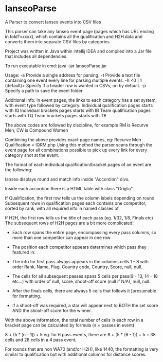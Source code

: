 # IanseoParse
A Parser to convert Ianseo events into CSV files

This parser can take any Ianseo event page (pages which has URL ending in toId?=xxxx),
which contains all the qualification and H2H data and converts them into separate CSV files
by categories.

Project was written in Java within Intellij IDEA and compiled into a Jar file that includes all dependencies.

To run executable in cmd:
java -jar IanseoParse.jar <parameters>

Usage:
-a <url>              Provide a single address for parsing.
-t <text file>        Provide a text file containing one event every line for parsing multiple events.
-h <0 | 1 (default)>  Specify if a header row is wanted in CSVs, on by default.
-p <path>             Specify a path to save the event folder.





Additional Info:
In event pages, the links to each category has a set system, with event type followed by category.
Individual qualification pages starts with IQ
Individual brackets pages starts with IB
Team qualification pages starts with TQ
Team brackets pages starts with TB

The above codes are followed by discipline, for example RM is Recurve Men, CW is Compound Women

Combining the above provides exact page names, eg: Recurve Men Qualification = IQRM.php
Using this method the parser scans through the event page for all combinations possible to pick up every link for every category shot at the event.

The format of each individual qualification/bracket pages of an event are the following:

Ianseo displays round and match info inside "Accordion" divs.

Inside each accordion there is a HTML table with class "Griglia".

If Qualification, the first <tr> row tells us the column labels depending on round  
Subsequent <tr> rows in qualification pages each contains one competitor, sorted by rank, with all required info in named classes of <td>
  
If H2H, the first <tr> row tells us the title of each pass (eg. 1/32, 1/8, Finals etc)
The subsequent <tr> rows of H2H pages are a bit more complicated:  
 - Each <tr> row spans the entire page, encompassing every pass columns, so more than one competitor can appear in one row
  
 - The position each competitor appears determines which pass they featured in:
  
 - The info for first pass always appears in the columns <td> cells 1 - 8 with order Rank, Name, Flag, Country code, Country, Score, null, null.
  
 - The <td> cells for all subsequent passes spans 5 cells per pass(9 - 13, 14 - 18 etc...) with order of null, score, shoot-off score (null if N/A), null, null.
  
 - After the finals <td> cells, there are always 5 <td> cells that follows it )presumable for formatting.
  
 - If a shoot-off was required, a star will appear next to BOTH the set score AND the shoot-off score for the winner.

With the above information, the total number of <td> cells in each row in a bracket page can be calculated by formula (n = passes in event):
  
8 + (5 * (n - 1)) + 5
eg. for 6 pass events, there are 8 + (5 * (6 - 1)) + 5 = 38 <td> cells and 28 cells in a 4 pass event.       

For rounds that are non WA70 (and/or H2H), like 1440, the formatting is very similar to qualification but with additional columns for distance scores.


